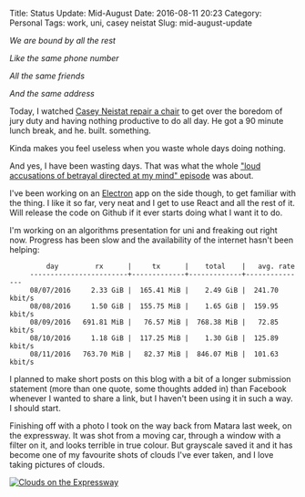Title: Status Update: Mid-August
Date: 2016-08-11 20:23
Category: Personal
Tags: work, uni, casey neistat
Slug: mid-august-update

*We are bound by all the rest*

*Like the same phone number*

*All the same friends*

*And the same address*

Today, I watched [Casey Neistat repair a chair][1] to get over the boredom of 
jury duty and having nothing productive to do all day. He got a 90 minute lunch 
break, and he. built. something. 

Kinda makes you feel useless when you waste whole days doing nothing.

And yes, I have been wasting days. That was what the whole ["loud accusations 
of betrayal directed at my mind" episode][2] was about.

I've been working on an [Electron][3] app on the side though, to get familiar 
with the thing. I like it so far, very neat and I get to use React and all the
rest of it. Will release the code on Github if it ever starts doing what I want 
it to do.

I'm working on an algorithms presentation for uni and freaking out right now. 
Progress has been slow and the availability of the internet hasn't been helping:

```
         day         rx      |     tx      |    total    |   avg. rate
     ------------------------+-------------+-------------+---------------
     08/07/2016     2.33 GiB |  165.41 MiB |    2.49 GiB |  241.70 kbit/s
     08/08/2016     1.50 GiB |  155.75 MiB |    1.65 GiB |  159.95 kbit/s
     08/09/2016   691.81 MiB |   76.57 MiB |  768.38 MiB |   72.85 kbit/s
     08/10/2016     1.18 GiB |  117.25 MiB |    1.30 GiB |  125.89 kbit/s
     08/11/2016   763.70 MiB |   82.37 MiB |  846.07 MiB |  101.63 kbit/s
```

I planned to make short posts on this blog with a bit of a longer submission 
statement (more than one quote, some thoughts added in) than Facebook whenever 
I wanted to share a link, but I haven't been using it in such a way. I should 
start.

Finishing off with a photo I took on the way back from Matara last week, on the
expressway. It was shot from a moving car, through a window with a filter on it,
and looks terrible in true colour. But grayscale saved it and it has become one
of my favourite shots of clouds I've ever taken, and I love taking pictures of
clouds.

[![Clouds on the Expressway]({filename}/images/bw-clouds.jpg)][4]

[1]: https://www.youtube.com/watch?v=fr_6qMM_kU8
[2]: https://janithl.github.io/2016/08/thoughts-on-the-mind/
[3]: http://electron.atom.io/
[4]: https://www.instagram.com/p/BIpGuozjQFV/
